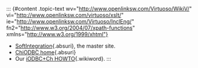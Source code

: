 ::: {#content .topic-text wv="http://www.openlinksw.com/Virtuoso/WikiV/" vi="http://www.openlinksw.com/virtuoso/xslt/" ie="http://www.openlinksw.com/Virtuoso/InclEng/" fn2="http://www.w3.org/2004/07/xpath-functions" xmlns="http://www.w3.org/1999/xhtml"}
-   [SoftIntegration](http://www.softintegration.com/){.absuri}, the
    master site.
-   [ChiODBC
    home](http://www.softintegration.com/products/toolkit/odbc/){.absuri}
-   Our [iODBC+Ch
    HOWTO](https://www.iodbc.org/dataspace/iodbc/wiki/iodbcWiki/IODBCChHOWTO){.wikiword}.
:::
